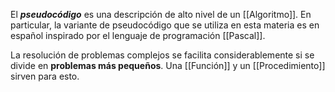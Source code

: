 El ***pseudocódigo*** es una descripción de alto nivel de un [[Algoritmo]]. En particular, la variante de pseudocódigo que se utiliza en esta materia es en español inspirado por el lenguaje de programación [[Pascal]].

La resolución de problemas complejos se facilita considerablemente si se divide en **problemas más pequeños**. Una [[Función]] y un [[Procedimiento]] sirven para esto.
